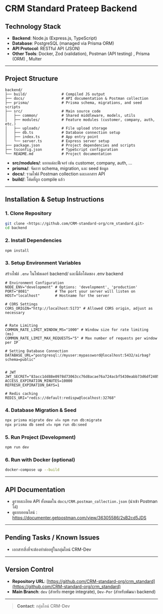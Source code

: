 # CRM Standard Prateep Backend

## Technology Stack

- **Backend**: Node.js (Express.js, TypeScript) 
- **Database**: PostgreSQL (managed via Prisma ORM)
- **API Protocol**: RESTful API (JSON)
- **Other Tools**: Docker, Zod (validation), Postman (API testing) , Prisma (ORM) , Multer

---

## Project Structure

```
backend/
├── build/                # Compiled JS output
├── docs/                 # API documentation & Postman collection
├── prisma/               # Prisma schema, migrations, and seed scripts
├── src/                  # Main source code
│   ├── common/           # Shared middleware, models, utils
│   ├── modules/          # Feature modules (customer, company, auth, etc.)
│   ├── uploads/          # File upload storage
│   ├── db.ts             # Database connection setup
│   ├── index.ts          # App entry point
│   └── server.ts         # Express server setup
├── package.json          # Project dependencies and scripts
├── tsconfig.json         # TypeScript configuration
└── README.md             # Project documentation
```

- **src/modules/**: แยกแต่ละฟีเจอร์ เช่น customer, company, auth, ...
- **prisma/**: จัดการ schema, migration, และ seed ข้อมูล
- **docs/**: รวมไฟล์ Postman collection และเอกสาร API
- **build/**: โค้ดที่ถูก compile แล้ว

---

## Installation & Setup Instructions

### 1. Clone Repository
```sh
git clone <https://github.com/CRM-standard-org/crm_standard.git>
cd backend
```

### 2. Install Dependencies
```sh
npm install
```

### 3. Setup Environment Variables
สร้างไฟล์ `.env` ในโฟลเดอร์ backend/ และนี้คือโค้ดของ .env backend
```
# Environment Configuration
NODE_ENV="development" # Options: 'development', 'production'
PORT="8081"            # The port your server will listen on
HOST="localhost"       # Hostname for the server

# CORS Settings
CORS_ORIGIN="http://localhost:5173" # Allowed CORS origin, adjust as necessary


# Rate Limiting
COMMON_RATE_LIMIT_WINDOW_MS="1000" # Window size for rate limiting (ms)
COMMON_RATE_LIMIT_MAX_REQUESTS="5" # Max number of requests per window per IP

# Setting Database Connection
DATABASE_URL="postgresql://myuser:mypassword@localhost:5432/airbag?schema=public"


# JWT
JWT_SECRET="83acc1dd88e0978d73063cc76d8acae76a724acbf5430eabb73d6df2405334c2"
ACCESS_EXPIRATION_MINUTES=10000
REFRESH_EXPIRATION_DAYS=1

# Redis caching
REDIS_URI="redis://default:redispw@localhost:32768"
```

### 4. Database Migration & Seed
```sh
npx prisma migrate dev หรือ npm run db:migrate
npx prisma db seed หรือ npm run db:seed
```

### 5. Run Project (Development)
```sh
npm run dev
```

### 6. Run with Docker (optional)
```sh
docker-compose up --build
```

---

## API Documentation

- ดูรายละเอียด API ทั้งหมดใน `docs/CRM.postman_collection.json` (นำเข้า Postman ได้)
- ดูแบบออนไลน์ : https://documenter.getpostman.com/view/36305586/2sB2cd5JDS

---

##  Pending Tasks / Known Issues

- เอกสารสิ่งที่จะต้องทำต่ออยู่ในกลุ่มไลน์ CRM-Dev

---

## Version Control

- **Repository URL**: [https://github.com/CRM-standard-org/crm_standard](https://github.com/CRM-standard-org/crm_standard)
- **Main Branch**: `dev` (สำหรับ merge integrate), `Dev-Por` (สำหรับพัฒนา backend)

---

> **Contact**: กลุ่มไลน์ CRM-Dev

